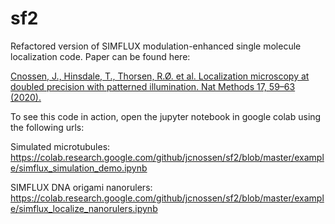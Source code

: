 # sf2
Refactored version of SIMFLUX modulation-enhanced single molecule localization code. Paper can be found here:

[Cnossen, J., Hinsdale, T., Thorsen, R.Ø. et al. Localization microscopy at doubled precision with patterned illumination. Nat Methods 17, 59–63 (2020). ](https://doi.org/10.1038/s41592-019-0657-7)


To see this code in action, open the jupyter notebook in google colab using the following urls:

Simulated microtubules:
https://colab.research.google.com/github/jcnossen/sf2/blob/master/example/simflux_simulation_demo.ipynb

SIMFLUX DNA origami nanorulers:
https://colab.research.google.com/github/jcnossen/sf2/blob/master/example/simflux_localize_nanorulers.ipynb
